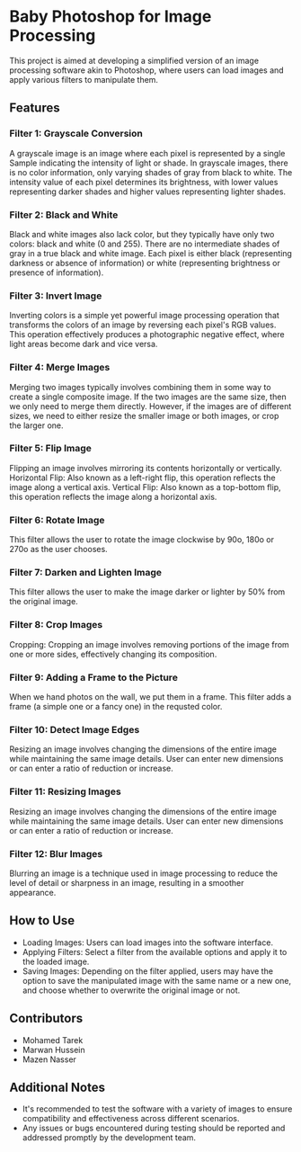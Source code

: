 # Baby Photoshop for Image Processing
This project is aimed at developing a simplified version of an image processing software akin to Photoshop, where users can load images and apply various filters to manipulate them.

## Features
### Filter 1: Grayscale Conversion
  A grayscale image is an image where each pixel is represented by a single Sample indicating the intensity of light or shade. In grayscale images, there is no color information, only varying shades of gray from black to white. The intensity value of each pixel determines its brightness, with lower values representing darker shades and higher values representing lighter shades.
### Filter 2: Black and White
  Black and white images also lack color, but they typically have only two colors: black and white (0 and 255). There are no intermediate shades of gray in a true black and white image. Each pixel is either black (representing darkness or absence of information) or white (representing brightness or presence of information).
### Filter 3: Invert Image
  Inverting colors is a simple yet powerful image processing operation that transforms the colors of an image by reversing each pixel's RGB values. This operation effectively produces a photographic negative effect, where light areas become dark and vice versa.
### Filter 4: Merge Images
  Merging two images typically involves combining them in some way to create a single composite image. If the two images are the same size, then we only need to merge them directly. However, if the images are of different sizes, we need to either resize the smaller image or both images, or crop the larger one.
### Filter 5: Flip Image
  Flipping an image involves mirroring its contents horizontally or vertically. Horizontal Flip: Also known as a left-right flip, this operation reflects the image along a vertical axis. Vertical Flip: Also known as a top-bottom flip, this operation reflects the image along a horizontal axis.
### Filter 6: Rotate Image
  This filter allows the user to rotate the image clockwise by 90o, 180o or 270o as the user chooses.
### Filter 7: Darken and Lighten Image
  This filter allows the user to make the image darker or lighter by 50% from the original image.
### Filter 8: Crop Images
  Cropping: Cropping an image involves removing portions of the image from one or more sides, effectively changing its composition.
### Filter 9: Adding a Frame to the Picture
  When we hand photos on the wall, we put them in a frame. This filter adds a frame (a simple one or a fancy one) in the requsted color.
### Filter 10: Detect Image Edges
  Resizing an image involves changing the dimensions of the entire image while maintaining the same image details. User can enter new dimensions or can enter a ratio of reduction or increase.
### Filter 11: Resizing Images
  Resizing an image involves changing the dimensions of the entire image while maintaining the same image details. User can enter new dimensions or can enter a ratio of reduction or increase.
### Filter 12: Blur Images
  Blurring an image is a technique used in image processing to reduce the level of detail or sharpness in an image, resulting in a smoother appearance.

## How to Use
- Loading Images: Users can load images into the software interface.
- Applying Filters: Select a filter from the available options and apply it to the loaded image.
- Saving Images: Depending on the filter applied, users may have the option to save the manipulated image with the same name or a new one, and choose whether to overwrite the original image or not.

## Contributors
- Mohamed Tarek
- Marwan Hussein
- Mazen Nasser

## Additional Notes
- It's recommended to test the software with a variety of images to ensure compatibility and effectiveness across different scenarios.
- Any issues or bugs encountered during testing should be reported and addressed promptly by the development team.
